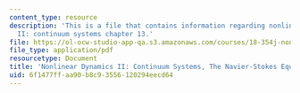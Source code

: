 ```yaml
---
content_type: resource
description: 'This is a file that contains information regarding nonlinear dynamics
  II: continuum systems chapter 13.'
file: https://ol-ocw-studio-app-qa.s3.amazonaws.com/courses/18-354j-nonlinear-dynamics-ii-continuum-systems-spring-2015/6f1477ffaa90b8c93556120294eecd64_MIT18_354JS15_Ch13.pdf
file_type: application/pdf
resourcetype: Document
title: 'Nonlinear Dynamics II: Continuum Systems, The Navier-Stokes Equations'
uid: 6f1477ff-aa90-b8c9-3556-120294eecd64
---
```

